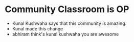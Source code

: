 # Community Classroom is OP

- Kunal Kushwaha says that this community is amazing.
- Kunal made this change
- abhiram think's kunal kushwaha you are awesome
